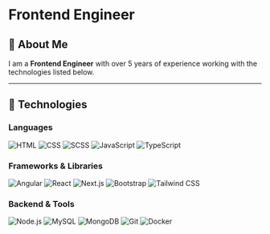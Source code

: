 # Frontend Engineer

## 🌟 About Me  
I am a **Frontend Engineer** with over 5 years of experience working with the technologies listed below.

---

## 🔧 Technologies

### **Languages**
<p>
  <img src="https://img.shields.io/badge/HTML-E34F26?style=flat&logo=html5&logoColor=white" alt="HTML" />
  <img src="https://img.shields.io/badge/CSS-1572B6?style=flat&logo=css3&logoColor=white" alt="CSS" />
  <img src="https://img.shields.io/badge/SCSS-CC6699?style=flat&logo=sass&logoColor=white" alt="SCSS" />
  <img src="https://img.shields.io/badge/JavaScript-F7DF1E?style=flat&logo=javascript&logoColor=black" alt="JavaScript" />
  <img src="https://img.shields.io/badge/TypeScript-3178C6?style=flat&logo=typescript&logoColor=white" alt="TypeScript" />
</p>

### **Frameworks & Libraries**
<p>
  <img src="https://img.shields.io/badge/Angular-DD0031?style=flat&logo=angular&logoColor=white" alt="Angular" />
  <img src="https://img.shields.io/badge/React-61DAFB?style=flat&logo=react&logoColor=black" alt="React" />
  <img src="https://img.shields.io/badge/Next.js-000000?style=flat&logo=nextdotjs&logoColor=white" alt="Next.js" />
  <img src="https://img.shields.io/badge/Bootstrap-7952B3?style=flat&logo=bootstrap&logoColor=white" alt="Bootstrap" />
  <img src="https://img.shields.io/badge/Tailwind_CSS-06B6D4?style=flat&logo=tailwindcss&logoColor=white" alt="Tailwind CSS" />
</p>

### **Backend & Tools**
<p>
  <img src="https://img.shields.io/badge/Node.js-339933?style=flat&logo=nodedotjs&logoColor=white" alt="Node.js" />
  <img src="https://img.shields.io/badge/MySQL-4479A1?style=flat&logo=mysql&logoColor=white" alt="MySQL" />
  <img src="https://img.shields.io/badge/MongoDB-47A248?style=flat&logo=mongodb&logoColor=white" alt="MongoDB" />
  <img src="https://img.shields.io/badge/Git-F05032?style=flat&logo=git&logoColor=white" alt="Git" />
  <img src="https://img.shields.io/badge/Docker-2496ED?style=flat&logo=docker&logoColor=white" alt="Docker" />
</p>
